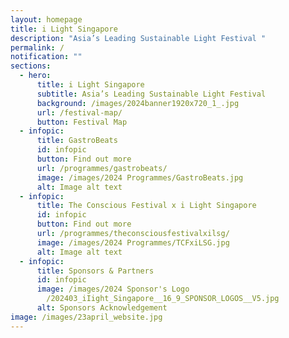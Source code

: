 ```yaml
---
layout: homepage
title: i Light Singapore
description: "Asia’s Leading Sustainable Light Festival "
permalink: /
notification: ""
sections:
  - hero:
      title: i Light Singapore
      subtitle: Asia’s Leading Sustainable Light Festival
      background: /images/2024banner1920x720_1_.jpg
      url: /festival-map/
      button: Festival Map
  - infopic:
      title: GastroBeats
      id: infopic
      button: Find out more
      url: /programmes/gastrobeats/
      image: /images/2024 Programmes/GastroBeats.jpg
      alt: Image alt text
  - infopic:
      title: The Conscious Festival x i Light Singapore
      id: infopic
      button: Find out more
      url: /programmes/theconsciousfestivalxilsg/
      image: /images/2024 Programmes/TCFxiLSG.jpg
      alt: Image alt text
  - infopic:
      title: Sponsors & Partners
      id: infopic
      image: /images/2024 Sponsor's Logo
        /202403_iIight_Singapore__16_9_SPONSOR_LOGOS__V5.jpg
      alt: Sponsors Acknowledgement
image: /images/23april_website.jpg
---
```

